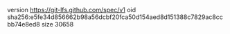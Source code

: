 version https://git-lfs.github.com/spec/v1
oid sha256:e5fe34d856662b98a56dcbf20fca50d154aed8d151388c7829ac8ccbb74e8ed8
size 30658
